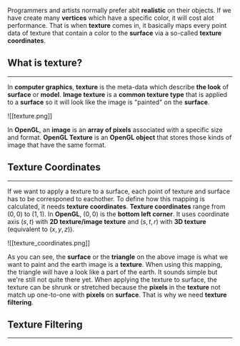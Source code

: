 Programmers and artists normally prefer abit **realistic** on their objects. If we have create many **vertices** which have a specific color, it will cost alot performance. That is when **texture** comes in, it basically maps every point data of texture that contain a color to the **surface** via a so-called **texture coordinates**. 

## What is texture?
---
In **computer graphics**, **texture** is the meta-data which describe **the look** of **surface** or **model**. **Image texture** is a **common texture type** that is applied to a **surface** so it will look like the image is "painted" on the **surface**.

![[texture.png]]

In **OpenGL**, an **image** is an **array of pixels** associated with a specific size and format. **OpenGL Texture** is an **OpenGL object** that stores those kinds of image that have the same format. 
## Texture Coordinates
---
If we want to apply a texture to a surface, each point of texture and surface has to be corresponed to eachother.  To define how this mapping is calculated, it needs **texture coordinates**. **Texture coordinates** range from $(0,0)$ to $(1,1)$. In **OpenGL**, $(0, 0)$ is the **bottom left corner**. It uses coordinate axis $(s, t)$ with **2D texture/image texture** and $(s, t, r)$ with **3D texture** (equivalent to $(x,y,z)$).

![[texture_coordinates.png]]

As you can see, the **surface** or the **triangle** on the above image is what we want to paint and the earth image is a **texture**. When using this mapping, the triangle will have a look like a part of the earth. It sounds simple but we're still not quite there yet. When applying the texture to surface, the texture can be shrunk or stretched because the **pixels** in the **texture** not match up one-to-one with **pixels** on **surface**. That is why we need **texture filtering**.

## Texture Filtering
---


